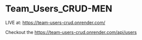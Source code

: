 # Team_Users_CRUD-MEN
LIVE at: https://team-users-crud.onrender.com/

Checkout the 
https://team-users-crud.onrender.com/api/users
